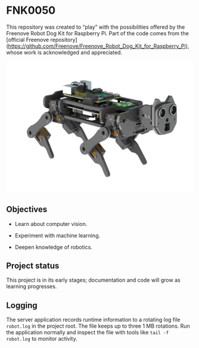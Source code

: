 #  FNK0050

This repository was created to “play” with the possibilities offered by the Freenove Robot Dog Kit for Raspberry Pi.
Part of the code comes from the [official Freenove repository] (https://github.com/Freenove/Freenove_Robot_Dog_Kit_for_Raspberry_Pi), whose work is acknowledged and appreciated.

![Icono del proyecto](docs/icon.png)

## Objectives
 
 - Learn about computer vision.

 - Experiment with machine learning.

 - Deepen knowledge of robotics.

## Project status
This project is in its early stages; documentation and code will grow as learning progresses.

## Logging

The server application records runtime information to a rotating log file
`robot.log` in the project root. The file keeps up to three 1&nbsp;MB
rotations. Run the application normally and inspect the file with tools like
`tail -f robot.log` to monitor activity.
